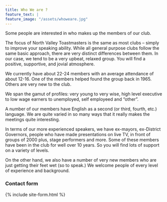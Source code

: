 ```yaml
---
title: Who We are ?
feature_text: |
feature_image: "/assets/whoweare.jpg"
---
```


Some people are interested in who makes up the members of our club.

The focus of North Valley Toastmasters is the same as most clubs – simply to improve your speaking ability. While all general purpose clubs follow the same basic approach, there are very distinct differences between them. In our case, we tend to be a very upbeat, relaxed group. You will find a positive, supportive, and jovial atmosphere.

We currently have about 22-24 members with an average attendance of about 12-16. One of the members helped found the group back in 1965. Others are very new to the club.

We span the gamut of profiles: very young to very wise, high level executive to low wage earners to unemployed, self employeed and “other”.

A number of our members have English as a second (or third, fourth, etc.) language. We are quite varied in so many ways that it really makes the meetings quite interesting.

In terms of our more experienced speakers, we have ex-mayors, ex-District Governors, people who have made presentations on live TV, in front of groups of 2000 plus, stage performers and more. Some of these members have been in the club for well over 10 years. So you will find lots of support on a variety of levels.

On the other hand, we also have a number of very new members who are just getting their feet wet (so to speak.) We welcome people of every level of experience and background.



### Contact form

{% include site-form.html %}

